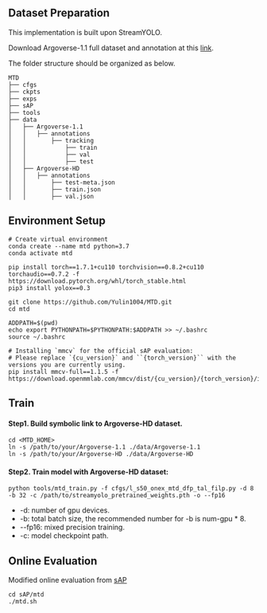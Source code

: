 
## Dataset Preparation
This implementation is built upon StreamYOLO.

Download Argoverse-1.1 full dataset and annotation at this [link](https://www.cs.cmu.edu/~mengtial/proj/streaming/).

The folder structure should be organized as below.
```shell
MTD
├── cfgs
├── ckpts
├── exps
├── sAP
├── tools
├── data
│   ├── Argoverse-1.1
│   │   ├── annotations
│   │       ├── tracking
│   │           ├── train
│   │           ├── val
│   │           ├── test 
│   ├── Argoverse-HD
│   │   ├── annotations
│   │       ├── test-meta.json
│   │       ├── train.json
│   │       ├── val.json
```

## Environment Setup
```shell
# Create virtual environment
conda create --name mtd python=3.7
conda activate mtd

pip install torch==1.7.1+cu110 torchvision==0.8.2+cu110 torchaudio==0.7.2 -f https://download.pytorch.org/whl/torch_stable.html
pip3 install yolox==0.3

git clone https://github.com/Yulin1004/MTD.git
cd mtd

ADDPATH=$(pwd)
echo export PYTHONPATH=$PYTHONPATH:$ADDPATH >> ~/.bashrc
source ~/.bashrc

# Installing `mmcv` for the official sAP evaluation:
# Please replace `{cu_version}` and ``{torch_version}`` with the versions you are currently using.
pip install mmcv-full==1.1.5 -f https://download.openmmlab.com/mmcv/dist/{cu_version}/{torch_version}/index.html
```

## Train
#### Step1. Build symbolic link to Argoverse-HD dataset.
```shell
cd <MTD_HOME>
ln -s /path/to/your/Argoverse-1.1 ./data/Argoverse-1.1
ln -s /path/to/your/Argoverse-HD ./data/Argoverse-HD
```
#### Step2. Train model with Argoverse-HD dataset:
```shell
python tools/mtd_train.py -f cfgs/l_s50_onex_mtd_dfp_tal_filp.py -d 8 -b 32 -c /path/to/streamyolo_pretrained_weights.pth -o --fp16
```
* -d: number of gpu devices.
* -b: total batch size, the recommended number for -b is num-gpu * 8.
* --fp16: mixed precision training.
* -c: model checkpoint path.

## Online Evaluation
Modified online evaluation from [sAP](https://github.com/mtli/sAP)
```shell
cd sAP/mtd
./mtd.sh

